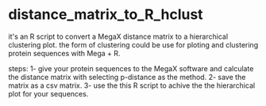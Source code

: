 # distance_matrix_to_R_hclust
it's an R script to convert a MegaX distance matrix to a hierarchical clustering plot. 
the form of clustering could be use for ploting and clustering protein sequences with Mega + R.

steps:
1- give your protein sequences to the MegaX software and calculate the distance matrix with selecting p-distance as the method.
2- save the matrix as a csv matrix.
3- use the this R script to achive the the hierarchical plot for your sequences. 
